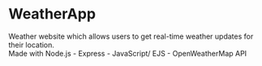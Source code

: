 # WeatherApp
Weather website which allows users to get real-time weather updates for their location. <br>
Made with Node.js - Express - JavaScript/ EJS - OpenWeatherMap API
